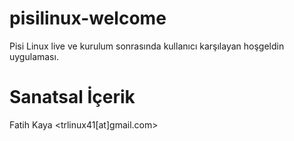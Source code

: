 # pisilinux-welcome
Pisi Linux live ve kurulum sonrasında kullanıcı karşılayan hoşgeldin uygulaması.

# Sanatsal İçerik

Fatih Kaya <trlinux41[at]gmail.com>